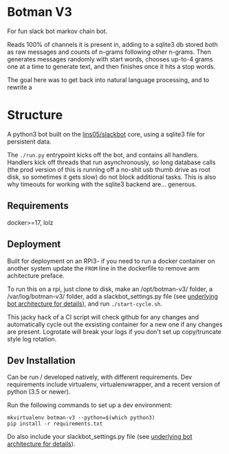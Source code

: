 # Botman V3
For fun slack bot markov chain bot.

Reads 100% of channels it is present in, adding to a sqlite3 db stored both as raw messages and counts of n-grams following other n-grams. Then generates messages randomly with start words, chooses up-to-4 grams one at a time to generate text, and then finishes once it hits a stop words.

The goal here was to get back into natural language processing, and to rewrite a

# Structure
A python3 bot built on the [lins05/slackbot](https://github.com/lins05/slackbot) core, using a sqlite3 file for persistent data.

The `./run.py` entrypoint kicks off the bot, and contains all handlers. Handlers kick off threads that run asynchronously, so long database calls (the prod version of this is running off a no-shit usb thumb drive as root disk, so sometimes it gets slow) do not block additional tasks. This is also why timeouts for working with the sqlite3 backend are... generous.

## Requirements
docker>=17, lolz

## Deployment
Built for deployment on an RPi3- if you need to run a docker container on another system update the `FROM` line in the dockerfile to remove arm achitecture preface.

To run this on a rpi, just clone to disk, make an /opt/botman-v3/ folder, a /var/log/botman-v3/ folder, add a slackbot_settings.py file (see [underlying bot architecture for details](https://github.com/lins05/slackbot)), and run `./start-cycle.sh`.

This jacky hack of a CI script will check github for any changes and automatically cycle out the exsisting container for a new one if any changes are present. Logrotate will break your logs if you don't set up copy/truncate style log rotation.

## Dev Installation
Can be run / developed natively, with different requirements. Dev requirements include virtualenv, virtualenvwrapper, and a recent version of python (3.5 or newer).

Run the following commands to set up a dev environment:

    mkvirtualenv botman-v3 --python=$(which python3)
    pip install -r requirements.txt

Do also include your slackbot_settings.py file (see [underlying bot architecture for details](https://github.com/lins05/slackbot)).
